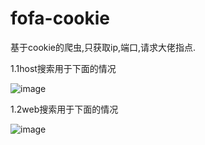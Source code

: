 # fofa-cookie
基于cookie的爬虫,只获取ip,端口,请求大佬指点.

1.1host搜索用于下面的情况


![image](https://github.com/jimhallo/fofa-cookie/assets/91548792/4a1b3a12-2042-44ac-be5e-7eaad4ca3f37)





1.2web搜索用于下面的情况




![image](https://github.com/jimhallo/fofa-cookie/assets/91548792/516e9f38-cbd7-4e49-b71c-a8f2294cf6fb)
